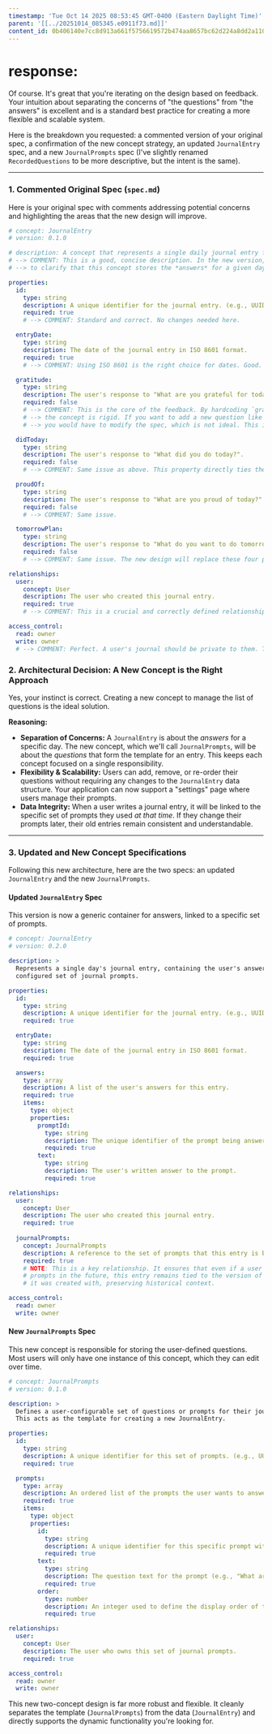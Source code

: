 ```yaml
---
timestamp: 'Tue Oct 14 2025 08:53:45 GMT-0400 (Eastern Daylight Time)'
parent: '[[../20251014_085345.e0911f73.md]]'
content_id: 0b406140e7cc8d913a661f5756619572b474aa8657bc62d224a8dd2a1106bc8e
---
```


# response:

Of course. It's great that you're iterating on the design based on feedback. Your intuition about separating the concerns of "the questions" from "the answers" is excellent and is a standard best practice for creating a more flexible and scalable system.

Here is the breakdown you requested: a commented version of your original spec, a confirmation of the new concept strategy, an updated `JournalEntry` spec, and a new `JournalPrompts` spec (I've slightly renamed `RecordedQuestions` to be more descriptive, but the intent is the same).

***

### 1. Commented Original Spec (`spec.md`)

Here is your original spec with comments addressing potential concerns and highlighting the areas that the new design will improve.

```yaml
# concept: JournalEntry
# version: 0.1.0

# description: A concept that represents a single daily journal entry from a user.
# --> COMMENT: This is a good, concise description. In the new version, we'll want 
# --> to clarify that this concept stores the *answers* for a given day.

properties:
  id:
    type: string
    description: A unique identifier for the journal entry. (e.g., UUID)
    required: true
    # --> COMMENT: Standard and correct. No changes needed here.

  entryDate:
    type: string
    description: The date of the journal entry in ISO 8601 format.
    required: true
    # --> COMMENT: Using ISO 8601 is the right choice for dates. Good.

  gratitude:
    type: string
    description: The user's response to "What are you grateful for today?".
    required: false
    # --> COMMENT: This is the core of the feedback. By hardcoding `gratitude`, `didToday`, etc.,
    # --> the concept is rigid. If you want to add a new question like "What was a challenge today?",
    # --> you would have to modify the spec, which is not ideal. This is what we will solve.

  didToday:
    type: string
    description: The user's response to "What did you do today?".
    required: false
    # --> COMMENT: Same issue as above. This property directly ties the data model to the UI/prompt text.

  proudOf:
    type: string
    description: The user's response to "What are you proud of today?".
    required: false
    # --> COMMENT: Same issue.

  tomorrowPlan:
    type: string
    description: The user's response to "What do you want to do tomorrow?".
    required: false
    # --> COMMENT: Same issue. The new design will replace these four properties with a flexible array of answers.

relationships:
  user:
    concept: User
    description: The user who created this journal entry.
    required: true
    # --> COMMENT: This is a crucial and correctly defined relationship. Each entry must belong to a user.

access_control:
  read: owner
  write: owner
  # --> COMMENT: Perfect. A user's journal should be private to them. This is the correct access control model.
```

### 2. Architectural Decision: A New Concept is the Right Approach

Yes, your instinct is correct. Creating a new concept to manage the list of questions is the ideal solution.

**Reasoning:**

* **Separation of Concerns:** A `JournalEntry` is about the *answers* for a specific day. The new concept, which we'll call `JournalPrompts`, will be about the *questions* that form the template for an entry. This keeps each concept focused on a single responsibility.
* **Flexibility & Scalability:** Users can add, remove, or re-order their questions without requiring any changes to the `JournalEntry` data structure. Your application can now support a "settings" page where users manage their prompts.
* **Data Integrity:** When a user writes a journal entry, it will be linked to the specific set of prompts they used *at that time*. If they change their prompts later, their old entries remain consistent and understandable.

***

### 3. Updated and New Concept Specifications

Following this new architecture, here are the two specs: an updated `JournalEntry` and the new `JournalPrompts`.

#### Updated `JournalEntry` Spec

This version is now a generic container for answers, linked to a specific set of prompts.

```yaml
# concept: JournalEntry
# version: 0.2.0

description: >
  Represents a single day's journal entry, containing the user's answers to their
  configured set of journal prompts.

properties:
  id:
    type: string
    description: A unique identifier for the journal entry. (e.g., UUID)
    required: true

  entryDate:
    type: string
    description: The date of the journal entry in ISO 8601 format.
    required: true

  answers:
    type: array
    description: A list of the user's answers for this entry.
    required: true
    items:
      type: object
      properties:
        promptId:
          type: string
          description: The unique identifier of the prompt being answered. This links the answer to a specific question in the user's JournalPrompts.
          required: true
        text:
          type: string
          description: The user's written answer to the prompt.
          required: true

relationships:
  user:
    concept: User
    description: The user who created this journal entry.
    required: true
  
  journalPrompts:
    concept: JournalPrompts
    description: A reference to the set of prompts that this entry is based on.
    required: true
    # NOTE: This is a key relationship. It ensures that even if a user changes their
    # prompts in the future, this entry remains tied to the version of prompts
    # it was created with, preserving historical context.

access_control:
  read: owner
  write: owner
```

#### New `JournalPrompts` Spec

This new concept is responsible for storing the user-defined questions. Most users will only have one instance of this concept, which they can edit over time.

```yaml
# concept: JournalPrompts
# version: 0.1.0

description: >
  Defines a user-configurable set of questions or prompts for their journal entries.
  This acts as the template for creating a new JournalEntry.

properties:
  id:
    type: string
    description: A unique identifier for this set of prompts. (e.g., UUID)
    required: true

  prompts:
    type: array
    description: An ordered list of the prompts the user wants to answer.
    required: true
    items:
      type: object
      properties:
        id:
          type: string
          description: A unique identifier for this specific prompt within the set. Used by JournalEntry.answers to link an answer to a question.
          required: true
        text:
          type: string
          description: The question text for the prompt (e.g., "What are you grateful for today?").
          required: true
        order:
          type: number
          description: An integer used to define the display order of the prompts in the UI.
          required: true

relationships:
  user:
    concept: User
    description: The user who owns this set of journal prompts.
    required: true

access_control:
  read: owner
  write: owner
```

This new two-concept design is far more robust and flexible. It cleanly separates the template (`JournalPrompts`) from the data (`JournalEntry`) and directly supports the dynamic functionality you're looking for.
